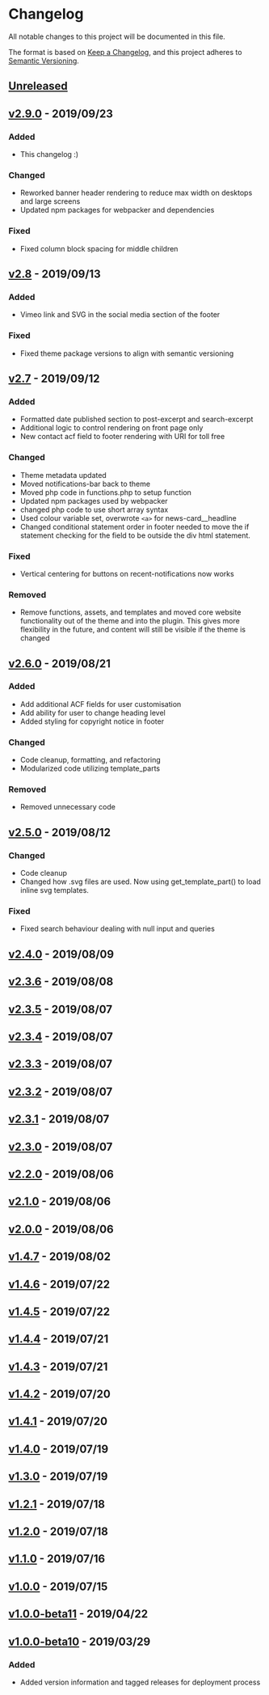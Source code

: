 # Changelog
All notable changes to this project will be documented in this file.

The format is based on [Keep a Changelog](https://keepachangelog.com/en/1.0.0/),
and this project adheres to [Semantic Versioning](https://semver.org/spec/v2.0.0.html).

## [Unreleased]

## [v2.9.0] - 2019/09/23
### Added
- This changelog :)

### Changed
- Reworked banner header rendering to reduce max width on desktops and large screens
- Updated npm packages for webpacker and dependencies

### Fixed
- Fixed column block spacing for middle children

## [v2.8] - 2019/09/13
### Added
- Vimeo link and SVG in the social media section of the footer
### Fixed
- Fixed theme package versions to align with semantic versioning

## [v2.7] - 2019/09/12
### Added
- Formatted date published section to post-excerpt and search-excerpt
- Additional logic to control rendering on front page only
- New contact acf field to footer rendering with URI for toll free

### Changed
- Theme metadata updated
- Moved notifications-bar back to theme
- Moved php code in functions.php to setup function
- Updated npm packages used by webpacker
- changed php code to use short array syntax
- Used colour variable set, overwrote `<a>` for news-card__headline
- Changed conditional statement order in footer needed to move the if statement checking for the
  field to be outside the div html statement.

### Fixed
- Vertical centering for buttons on recent-notifications now works

### Removed
- Remove functions, assets, and templates and moved core website functionality out of the theme and
  into the plugin.  This gives more flexibility in the future, and content will still be visible if
  the theme is changed

## [v2.6.0] - 2019/08/21
### Added
- Add additional ACF fields for user customisation
- Add ability for user to change heading level
- Added styling for copyright notice in footer

### Changed
- Code cleanup, formatting, and refactoring
- Modularized code utilizing template_parts

### Removed
- Removed unnecessary code

## [v2.5.0] - 2019/08/12
### Changed
- Code cleanup
- Changed how .svg files are used.  Now using get_template_part() to load inline svg templates.

### Fixed
- Fixed search behaviour dealing with null input and queries

## [v2.4.0] - 2019/08/09

## [v2.3.6] - 2019/08/08

## [v2.3.5] - 2019/08/07

## [v2.3.4] - 2019/08/07

## [v2.3.3] - 2019/08/07

## [v2.3.2] - 2019/08/07

## [v2.3.1] - 2019/08/07

## [v2.3.0] - 2019/08/07

## [v2.2.0] - 2019/08/06

## [v2.1.0] - 2019/08/06

## [v2.0.0] - 2019/08/06

## [v1.4.7] - 2019/08/02

## [v1.4.6] - 2019/07/22

## [v1.4.5] - 2019/07/22

## [v1.4.4] - 2019/07/21

## [v1.4.3] - 2019/07/21

## [v1.4.2] - 2019/07/20

## [v1.4.1] - 2019/07/20

## [v1.4.0] - 2019/07/19

## [v1.3.0] - 2019/07/19

## [v1.2.1] - 2019/07/18

## [v1.2.0] - 2019/07/18

## [v1.1.0] - 2019/07/16

## [v1.0.0] - 2019/07/15

## [v1.0.0-beta11] - 2019/04/22

## [v1.0.0-beta10] - 2019/03/29
### Added
- Added version information and tagged releases for deployment process

[Unreleased]: https://github.com/CityOfSarnia/sarnia.ca-theme/compare/master...HEAD
[v2.9.0]: https://github.com/CityOfSarnia/sarnia.ca-theme/compare/v2.8...v2.9.0
[v2.8]: https://github.com/CityOfSarnia/sarnia.ca-theme/compare/v2.7...v2.8
[v2.7]: https://github.com/CityOfSarnia/sarnia.ca-theme/compare/v2.6.0...v2.7
[v2.6.0]: https://github.com/CityOfSarnia/sarnia.ca-theme/compare/v2.5.0...v2.6.0
[v2.5.0]: https://github.com/CityOfSarnia/sarnia.ca-theme/compare/v2.4.0...v2.5.0
[v2.4.0]: https://github.com/CityOfSarnia/sarnia.ca-theme/compare/v2.3.6...v2.4.0
[v2.3.6]: https://github.com/CityOfSarnia/sarnia.ca-theme/compare/v2.3.5...v2.3.6
[v2.3.5]: https://github.com/CityOfSarnia/sarnia.ca-theme/compare/v2.3.4...v2.3.5
[v2.3.4]: https://github.com/CityOfSarnia/sarnia.ca-theme/compare/v2.3.3...v2.3.4
[v2.3.3]: https://github.com/CityOfSarnia/sarnia.ca-theme/compare/v2.3.2...v2.3.3
[v2.3.2]: https://github.com/CityOfSarnia/sarnia.ca-theme/compare/v2.3.1...v2.3.2
[v2.3.1]: https://github.com/CityOfSarnia/sarnia.ca-theme/compare/v2.3.0...v2.3.1
[v2.3.0]: https://github.com/CityOfSarnia/sarnia.ca-theme/compare/v2.2.0...v2.3.0
[v2.2.0]: https://github.com/CityOfSarnia/sarnia.ca-theme/compare/v2.1.0...v2.2.0
[v2.1.0]: https://github.com/CityOfSarnia/sarnia.ca-theme/compare/v2.0.0...v2.1.0
[v2.0.0]: https://github.com/CityOfSarnia/sarnia.ca-theme/compare/v1.4.7...v2.0.0
[v1.4.7]: https://github.com/CityOfSarnia/sarnia.ca-theme/compare/v1.4.6...v1.4.7
[v1.4.6]: https://github.com/CityOfSarnia/sarnia.ca-theme/compare/v1.4.5...v1.4.6
[v1.4.5]: https://github.com/CityOfSarnia/sarnia.ca-theme/compare/v1.4.4...v1.4.5
[v1.4.4]: https://github.com/CityOfSarnia/sarnia.ca-theme/compare/v1.4.3...v1.4.4
[v1.4.3]: https://github.com/CityOfSarnia/sarnia.ca-theme/compare/v1.4.2...v1.4.3
[v1.4.2]: https://github.com/CityOfSarnia/sarnia.ca-theme/compare/v1.4.1...v1.4.2
[v1.4.1]: https://github.com/CityOfSarnia/sarnia.ca-theme/compare/v1.4.0...v1.4.1
[v1.4.0]: https://github.com/CityOfSarnia/sarnia.ca-theme/compare/v1.3.0...v1.4.0
[v1.3.0]: https://github.com/CityOfSarnia/sarnia.ca-theme/compare/v1.2.1...v1.3.0
[v1.2.1]: https://github.com/CityOfSarnia/sarnia.ca-theme/compare/v1.2.0...v1.2.1
[v1.2.0]: https://github.com/CityOfSarnia/sarnia.ca-theme/compare/v1.1.0...v1.2.0
[v1.1.0]: https://github.com/CityOfSarnia/sarnia.ca-theme/compare/v1.0.0...v1.1.0
[v1.0.0]: https://github.com/CityOfSarnia/sarnia.ca-theme/compare/v1.0.0-beta11...v1.0.0
[v1.0.0-beta11]: https://github.com/CityOfSarnia/sarnia.ca-theme/compare/v1.0.0-beta10...v1.0.0-beta11
[v1.0.0-beta10]: https://github.com/CityOfSarnia/sarnia.ca-theme/releases/tag/v1.0.0-beta10
